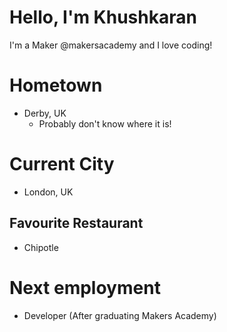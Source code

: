# Hello, I'm Khushkaran
I'm a Maker @makersacademy and I love coding!

# Hometown
* Derby, UK
	* Probably don't know where it is!

# Current City
* London, UK

## Favourite Restaurant
* Chipotle

# Next employment
* Developer (After graduating Makers Academy)